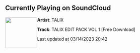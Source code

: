 ## Currently Playing on SoundCloud

[<img align="left" width="100" src="https://i1.sndcdn.com/artworks-I4O3bkyYhvzDTbpz-dwoexg-t500x500.jpg">](https://soundcloud.com/talixofficial/talix-edit-pack-vol-1-2023)

**Artist**: TALIX 

**Track**: TALIX EDIT PACK VOL 1 [Free Download]

Last updated at 03/14/2023 20:42
